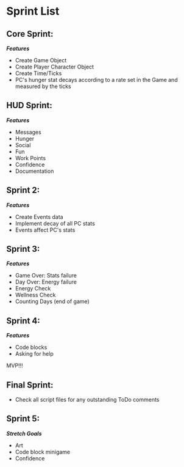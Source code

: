 # Sprint List

## Core Sprint:

_**Features**_

* Create Game Object
* Create Player Character Object
* Create Time/Ticks
* PC's hunger stat decays according to a rate set in the Game and measured by the ticks

## HUD Sprint:

 _**Features**_
* Messages
* Hunger
* Social
* Fun
* Work Points
* Confidence
* Documentation

## Sprint 2:

_**Features**_

* Create Events data
* Implement decay of all PC stats
* Events affect PC's stats

## Sprint 3:

_**Features**_

* Game Over: Stats failure
* Day Over: Energy failure
* Energy Check
* Wellness Check
* Counting Days (end of game)

## Sprint 4:

_**Features**_

* Code blocks
* Asking for help

MVP!!!

## Final Sprint:

* Check all script files for any outstanding ToDo comments

## Sprint 5:

_**Stretch Goals**_

* Art
* Code block minigame
* Confidence
